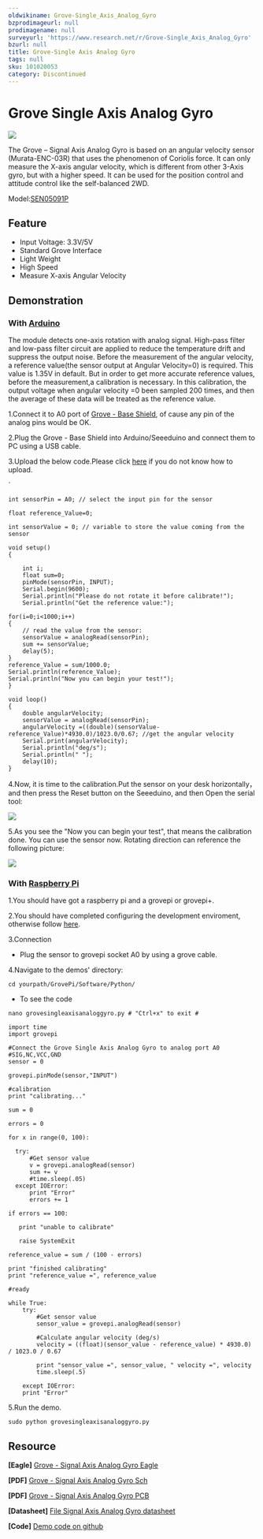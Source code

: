 ```yaml
---
oldwikiname: Grove-Single_Axis_Analog_Gyro‏‎
bzprodimageurl: null
prodimagename: null
surveyurl: 'https://www.research.net/r/Grove-Single_Axis_Analog_Gyro'
bzurl: null
title: Grove-Single Axis Analog Gyro‏‎
tags: null
sku: 101020053
category: Discontinued
---
```


# Grove Single Axis Analog Gyro

![](https://github.com/SeeedDocument/Grove-Single_Axis_Analog_Gyro/raw/master/img/Axis_Analog_Gyro_01.jpg)

The Grove – Signal Axis Analog Gyro is based on an angular velocity sensor \(Murata-ENC-03R\) that uses the phenomenon of Coriolis force. It can only measure the X-axis angular velocity, which is different from other 3-Axis gyro, but with a higher speed. It can be used for the position control and attitude control like the self-balanced 2WD.

Model:[SEN05091P](https://github.com/SeeedDocument/Grove-Base_Shield_for_IOIO-OTG/raw/master/res/Grove-Base_Shield_for_IOIO-OTG_Eagle_File.zip)

## Feature

* Input Voltage: 3.3V/5V
* Standard Grove Interface
* Light Weight
* High Speed
* Measure X-axis Angular Velocity

## Demonstration

### With [Arduino](https://www.arduino.cc/)

The module detects one-axis rotation with analog signal. High-pass filter and low-pass filter circuit are applied to reduce the temperature drift and suppress the output noise. Before the measurement of the angular velocity, a reference value\(the sensor output at Angular Velocity=0\) is required. This value is 1.35V in default. But in order to get more accurate reference values, before the measurement,a calibration is necessary. In this calibration, the output voltage when angular velocity =0 been sampled 200 times, and then the average of these data will be treated as the reference value.

1.Connect it to A0 port of [ Grove - Base Shield](https://seeeddoc.github.io/Grove-Base_Shield/), of cause any pin of the analog pins would be OK.

2.Plug the Grove - Base Shield into Arduino/Seeeduino and connect them to PC using a USB cable.

3.Upload the below code.Please click [here](https://seeeddoc.github.io/Upload_Code/) if you do not know how to upload.

\`

```text
int sensorPin = A0; // select the input pin for the sensor

float reference_Value=0;

int sensorValue = 0; // variable to store the value coming from the sensor

void setup()
{

    int i;
    float sum=0;
    pinMode(sensorPin, INPUT);
    Serial.begin(9600);
    Serial.println("Please do not rotate it before calibrate!");
    Serial.println("Get the reference value:");

for(i=0;i<1000;i++)
{
    // read the value from the sensor:
    sensorValue = analogRead(sensorPin);
    sum += sensorValue;
    delay(5);
}
reference_Value = sum/1000.0;
Serial.println(reference_Value);
Serial.println("Now you can begin your test!");
}

void loop()
{
    double angularVelocity;
    sensorValue = analogRead(sensorPin);
    angularVelocity =((double)(sensorValue-reference_Value)*4930.0)/1023.0/0.67; //get the angular velocity
    Serial.print(angularVelocity);
    Serial.println("deg/s");
    Serial.println(" ");
    delay(10);
}
```

4.Now, it is time to the calibration.Put the sensor on your desk horizontally， and then press the Reset button on the Seeeduino, and then Open the serial tool:

![](https://github.com/SeeedDocument/Grove-Single_Axis_Analog_Gyro/raw/master/img/Gyro_Result.jpg)

5.As you see the "Now you can begin your test", that means the calibration done. You can use the sensor now. Rotating direction can reference the following picture:

![](https://github.com/SeeedDocument/Grove-Single_Axis_Analog_Gyro/raw/master/img/Rotate_direction.jpg)

### With [Raspberry Pi](https://seeeddoc.github.io/GrovePiPlus/)

1.You should have got a raspberry pi and a grovepi or grovepi+.

2.You should have completed configuring the development enviroment, otherwise follow [here](https://seeeddoc.github.io/GrovePiPlus/#Introducing_the_GrovePi.2B).

3.Connection

* Plug the sensor to grovepi socket A0 by using a grove cable.

4.Navigate to the demos' directory:

`cd yourpath/GrovePi/Software/Python/`

* To see the code

`nano grovesingleaxisanaloggyro.py # "Ctrl+x" to exit #`

```text
import time
import grovepi

#Connect the Grove Single Axis Analog Gyro to analog port A0
#SIG,NC,VCC,GND
sensor = 0

grovepi.pinMode(sensor,"INPUT")

#calibration
print "calibrating..."

sum = 0

errors = 0

for x in range(0, 100):

  try:
      #Get sensor value
      v = grovepi.analogRead(sensor)
      sum += v
      #time.sleep(.05)
  except IOError:
      print "Error"
      errors += 1

if errors == 100:

   print "unable to calibrate"

   raise SystemExit

reference_value = sum / (100 - errors)

print "finished calibrating"
print "reference_value =", reference_value

#ready

while True:
    try:
        #Get sensor value
        sensor_value = grovepi.analogRead(sensor)

        #Calculate angular velocity (deg/s)
        velocity = ((float)(sensor_value - reference_value) * 4930.0) / 1023.0 / 0.67

        print "sensor_value =", sensor_value, " velocity =", velocity
        time.sleep(.5)

    except IOError:
    print "Error"
```

5.Run the demo.

`sudo python grovesingleaxisanaloggyro.py`

## Resource

**\[Eagle\]** [Grove - Signal Axis Analog Gyro Eagle](https://github.com/SeeedDocument/Grove-Single_Axis_Analog_Gyro/raw/master/res/Grove-Signal_Axis_Analog_Gyro_Eagle_File.zip)

**\[PDF\]** [Grove - Signal Axis Analog Gyro Sch](https://github.com/SeeedDocument/Grove-Single_Axis_Analog_Gyro/raw/master/res/Grove%20-%20Single%20Axis%20Analog%20Gyro%20v1.0%20Sch.pdf)

**\[PDF\]** [Grove - Signal Axis Analog Gyro PCB](https://github.com/SeeedDocument/Grove-Single_Axis_Analog_Gyro/raw/master/res/Grove%20-%20Single%20Axis%20Analog%20Gyro%20v1.0%20PCB.pdf)

**\[Datasheet\]** [File Signal Axis Analog Gyro datasheet](https://github.com/SeeedDocument/Grove-Single_Axis_Analog_Gyro/raw/master/res/Analog_Gyro_datasheet.pdf)

**\[Code\]** [Demo code on github](https://github.com/Seeed-Studio/Grove_Single_Axis_Analog_Gyro)


